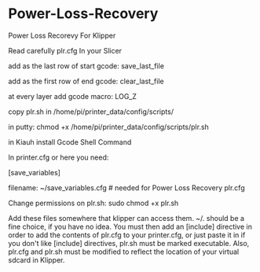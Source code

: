 # Power-Loss-Recovery
Power Loss Recorevy For Klipper

Read carefully plr.cfg
In your Slicer

add as the last row of start gcode: save_last_file

add as the first row of end gcode: clear_last_file

at every layer add gcode macro: LOG_Z

copy plr.sh in /home/pi/printer_data/config/scripts/ 

in putty: chmod +x /home/pi/printer_data/config/scripts/plr.sh

in Kiauh install Gcode Shell Command

In printer.cfg or here you need:

[save_variables]

filename: ~/save_variables.cfg # needed for Power Loss Recovery plr.cfg

Change permissions on plr.sh: sudo chmod +x plr.sh

Add these files somewhere that klipper can access them. ~/. should be a fine choice, if you have no idea. You must then add an [include] directive in order to add the contents of plr.cfg to your printer.cfg, or just paste it in if you don't like [include] directives, plr.sh must be marked executable. Also, plr.cfg and plr.sh must be modified to reflect the location of your virtual sdcard in Klipper.
